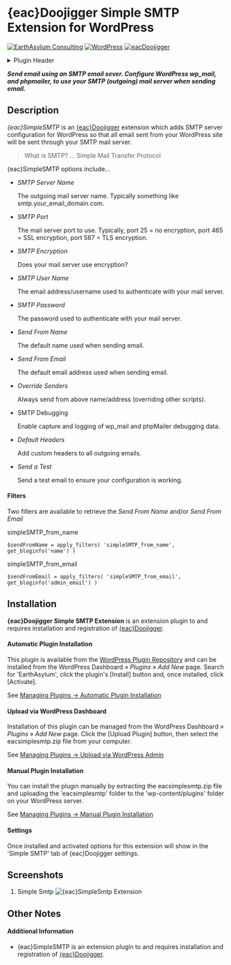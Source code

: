 # {eac}Doojigger Simple SMTP Extension for WordPress  
[![EarthAsylum Consulting](https://img.shields.io/badge/EarthAsylum-Consulting-0?&labelColor=6e9882&color=707070)](https://earthasylum.com/)
[![WordPress](https://img.shields.io/badge/WordPress-Plugins-grey?logo=wordpress&labelColor=blue)](https://wordpress.org/plugins/search/EarthAsylum/)
[![eacDoojigger](https://img.shields.io/badge/Requires-{eac}Doojigger-da821d)](https://eacDoojigger.earthasylum.com/)

<details><summary>Plugin Header</summary><samp>

Plugin URI:         https://eacdoojigger.earthasylum.com/eacsimplesmtp/  
Author:             [EarthAsylum Consulting](https://www.earthasylum.com)  
Stable tag:         1.0.11  
Last Updated:       31-Oct-2023  
Requires at least:  5.5.0  
Tested up to:       6.4  
Requires PHP:       7.2  
Requires EAC:       2.0  
Contributors:       [kevinburkholder](https://profiles.wordpress.org/kevinburkholder)  
License:            GPLv3 or later  
License URI:        https://www.gnu.org/licenses/gpl.html  
Tags:               smtp, email, phpmailer, wp_mail, {eac}Doojigger  
WordPress URI:		https://wordpress.org/plugins/eacsimplesmtp  
</samp></details>

**_Send email using an SMTP email sever. Configure WordPress wp_mail, and phpmailer, to use your SMTP (outgoing) mail server when sending email._**

## Description

_{eac}SimpleSMTP_ is an [{eac}Doojigger](https://eacDoojigger.earthasylum.com/) extension which adds SMTP server configuration for WordPress so that all email sent from your WordPress site will be sent through your SMTP mail server.

> What is SMTP? ... Simple Mail Transfer Protocol

{eac}SimpleSMTP options include...

+   _SMTP Server Name_

    The outgoing mail server name. Typically something like smtp.your_email_domain.com.

+   _SMTP Port_

    The mail server port to use. Typically, port 25 = no encryption, port 465 = SSL encryption, port 587 = TLS encryption.

+   _SMTP Encryption_

    Does your mail server use encryption?

+   _SMTP User Name_

    The email address/username used to authenticate with your mail server.

+   _SMTP Password_

    The password used to authenticate with your mail server.

+   _Send From Name_

    The default name used when sending email.

+   _Send From Email_

    The default email address used when sending email.

+   _Override Senders_

    Always send from above name/address (overriding other scripts).

+   SMTP Debugging

    Enable capture and logging of wp_mail and phpMailer debugging data.

+   _Default Headers_

    Add custom headers to all outgoing emails.

+   _Send a Test_

    Send a test email to ensure your configuration is working.

#### Filters

Two filters are available to retrieve the _Send From Name_ and/or _Send From Email_

simpleSMTP_from_name

    $sendFromName = apply_filters( 'simpleSMTP_from_name', get_bloginfo('name') )

simpleSMTP_from_email

    $sendFromEmail = apply_filters( 'simpleSMTP_from_email', get_bloginfo('admin_email') )


## Installation

**{eac}Doojigger Simple SMTP Extension** is an extension plugin to and requires installation and registration of [{eac}Doojigger](https://eacDoojigger.earthasylum.com/).

#### Automatic Plugin Installation

This plugin is available from the [WordPress Plugin Repository](https://wordpress.org/plugins/search/earthasylum/) and can be installed from the WordPress Dashboard » *Plugins* » *Add New* page. Search for 'EarthAsylum', click the plugin's [Install] button and, once installed, click [Activate].

See [Managing Plugins -> Automatic Plugin Installation](https://wordpress.org/support/article/managing-plugins/#automatic-plugin-installation-1)

#### Upload via WordPress Dashboard

Installation of this plugin can be managed from the WordPress Dashboard » *Plugins* » *Add New* page. Click the [Upload Plugin] button, then select the eacsimplesmtp.zip file from your computer.

See [Managing Plugins -> Upload via WordPress Admin](https://wordpress.org/support/article/managing-plugins/#upload-via-wordpress-admin)

#### Manual Plugin Installation

You can install the plugin manually by extracting the eacsimplesmtp.zip file and uploading the 'eacsimplesmtp' folder to the 'wp-content/plugins' folder on your WordPress server.

See [Managing Plugins -> Manual Plugin Installation](https://wordpress.org/support/article/managing-plugins/#manual-plugin-installation-1)

#### Settings

Once installed and activated options for this extension will show in the 'Simple SMTP' tab of {eac}Doojigger settings.


## Screenshots

1. Simple Smtp
![{eac}SimpleSmtp Extension](https://ps.w.org/eacsimplesmtp/assets/screenshot-1.png)


## Other Notes

#### Additional Information

+   {eac}SimpleSMTP is an extension plugin to and requires installation and registration of [{eac}Doojigger](https://eacDoojigger.earthasylum.com/).


